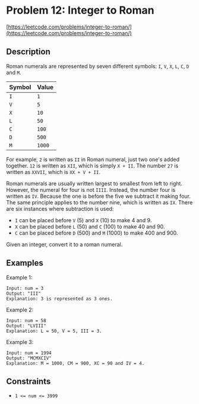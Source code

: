 # Problem 12: Integer to Roman

[https://leetcode.com/problems/integer-to-roman/](https://leetcode.com/problems/integer-to-roman/)

## Description

Roman numerals are represented by seven different symbols: `I`, `V`, `X`, `L`, `C`, `D` and `M`.

| Symbol | Value  |
| ------ | -----  |
| `I`    | `1`    |
| `V`    | `5`    |
| `X`    | `10`   |
| `L`    | `50`   |
| `C`    | `100`  |
| `D`    | `500`  |
| `M`    | `1000` |

For example, `2` is written as `II` in Roman numeral, just two one's added together. `12` is written as `XII`, which is simply `X + II`. The number `27` is written as `XXVII`, which is `XX + V + II`.

Roman numerals are usually written largest to smallest from left to right. However, the numeral for four is not `IIII`. Instead, the number four is written as `IV`. Because the one is before the five we subtract it making four. The same principle applies to the number nine, which is written as `IX`. There are six instances where subtraction is used:

- `I` can be placed before `V` (5) and `X` (10) to make 4 and 9.
- `X` can be placed before `L` (50) and `C` (100) to make 40 and 90.
- `C` can be placed before `D` (500) and `M` (1000) to make 400 and 900.

Given an integer, convert it to a roman numeral.

## Examples

Example 1:
```
Input: num = 3
Output: "III"
Explanation: 3 is represented as 3 ones.
```

Example 2:
```
Input: num = 58
Output: "LVIII"
Explanation: L = 50, V = 5, III = 3.
```

Example 3:
```
Input: num = 1994
Output: "MCMXCIV"
Explanation: M = 1000, CM = 900, XC = 90 and IV = 4.
```

## Constraints

- `1 <= num <= 3999`
